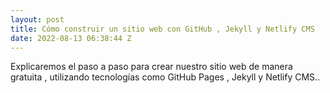 ```yaml
---
layout: post
title: Cómo construir un sitio web con GitHub , Jekyll y Netlify CMS
date: 2022-08-13 06:38:44 Z
---
```

Explicaremos el paso a paso para crear nuestro sitio web de manera gratuita , utilizando tecnologías como GitHub Pages , Jekyll y Netlify CMS..